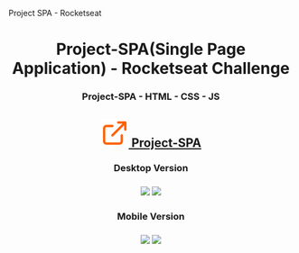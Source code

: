 Project SPA - Rocketseat

<h1 align="center"> Project-SPA(Single Page Application) - Rocketseat Challenge </h1>

<h3 align="center">Project-SPA - HTML - CSS - JS </h3>

<h2 align="center"> <a href="https://project-spa-ashy.vercel.app"> <img src="https://github.com/jackson-alves-182/jackson-alves-182/blob/master/external-link.svg"> Project-SPA  </a> </h2>

<h3 align="center"> Desktop Version</h3>
<h3 align="center">
<img src="https://github.com/jackson-alves-182/archives-Readme/blob/main/SPA-imgs/Desk-Main.jpg" width="400px">
<img src="https://github.com/jackson-alves-182/archives-Readme/blob/main/SPA-imgs/Desk-Universe.jpg" width="400px">
</h3>

<h3 align="center"> Mobile Version </h3>

<h3 align="center">
<img src="https://github.com/jackson-alves-182/archives-Readme/blob/main/SPA-imgs/Mobile-Main.jpg" width="400px">
<img src="https://github.com/jackson-alves-182/archives-Readme/blob/main/SPA-imgs/Mobile-Universe.jpg" width="400px">
</h3>




